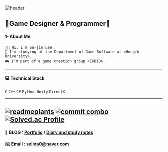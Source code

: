 ![header](https://capsule-render.vercel.app/api?type=transparent&color=auto&height=300&section=header&text=Game%20Designer%20,%20Programmer&fontSize=50)

## 💎Game Designer & Programmer💎

#### ✨ About Me
```
👋🏼 Hi, I'm Su-jin Lee. 
🏫 I'm studying at the Department of Game Software at <Hongik University>.
🎮 I'm part of a game creation group <EXDIO>.
``` 
---

#### 💻 Technical Stack
`C` `C++` `C#` `Python` `Unity` `DirectX`

---
[![readmeplants](https://readmeplants.com/get?name=happy-jinsu&planet=earth&plant=rainbowTree&nameTag=blackNameTag&ground=hill&background=none)](https://github.com/devxb/readmeplants)
[![commit combo](http://commitcombo.com/get?user=happy-jinsu&theme=Apricot-mini)](https://github.com/devxb/commitcombo)
[![Solved.ac Profile](http://mazassumnida.wtf/api/v2/generate_badge?boj=selina0)](https://solved.ac/selina0/)
---
#### 🌺 **BLOG** : [Portfolio](https://happy2jinsu.tistory.com/) / [Diary and study notes](https://blog.naver.com/selina0)

#### ✉️  **Email** : [selina0@naver.com](mailto:selina0@naver.com)
<!--
**happy-jinsu/happy-jinsu** is a ✨ _special_ ✨ repository because its `README.md` (this file) appears on your GitHub profile.

Here are some ideas to get you started:

- 🔭 I’m currently working on ...
- 🌱 I’m currently learning ...
- 👯 I’m looking to collaborate on ...
- 🤔 I’m looking for help with ...
- 💬 Ask me about ...
- 📫 How to reach me: ...
- 😄 Pronouns: ...
- ⚡ Fun fact: ...
-->
